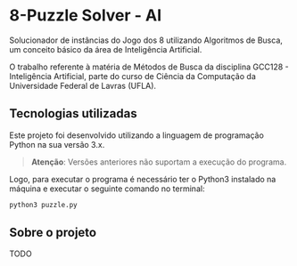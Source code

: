 # 8-Puzzle Solver - AI

Solucionador de instâncias do Jogo dos 8 utilizando Algoritmos de Busca, um conceito básico da área de Inteligência Artificial.

O trabalho referente à matéria de Métodos de Busca da disciplina GCC128 - Inteligência Artificial, parte do curso de Ciência da Computação da Universidade Federal de Lavras (UFLA).

## Tecnologias utilizadas

Este projeto foi desenvolvido utilizando a linguagem de programação Python na sua versão 3.x.

> **Atenção**: Versões anteriores não suportam a execução do programa.

Logo, para executar o programa é necessário ter o Python3 instalado na máquina e executar o seguinte comando no terminal:

```py
python3 puzzle.py
```

## Sobre o projeto

TODO

